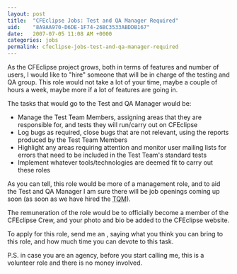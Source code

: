 ```yaml
---
layout: post
title:  "CFEclipse Jobs: Test and QA Manager Required"
uid:	"8A9AA970-D6DE-1F74-26BC3533ABDDB167"
date:   2007-07-05 11:08 AM +0000
categories: jobs
permalink: cfeclipse-jobs-test-and-qa-manager-required
---
```

As the CFEclipse project grows, both in terms of features and number of users, I would like to "hire" someone that will be in charge of the testing and QA group. This role would not take a lot of your time, maybe a couple of hours a week, maybe more if a lot of features are going in.

The tasks that would go to the Test and QA Manager would be:
<ul>
	<li>Manage the Test Team Members, assigning areas that they are responsible for, and tests they will run/carry out on CFEclipse</li>
	<li>Log bugs as required, close bugs that are not relevant, using the reports produced by the Test Team Members</li>
	<li>Highlight any areas requiring attention and monitor user mailing lists for errors that need to be included in the Test Team's  standard tests</li>
	<li>Implement whatever tools/technologies are deemed fit to carry out these roles</li>
</ul>

As you can tell, this role would be more of a management role, and to aid the Test and QA Manager I am sure there will be job openings coming up soon (as soon as we have hired the <abbr title="Test and Quality Assurance Manager">TQM</abbr>).

The remuneration of the role would be to officially become a member of the CFEclipse Crew, and your photo and bio be added to the CFEclipse website.

To apply for this role, send me an <script type="text/javascript">document.write(
"<n uers=\"znvygb:znex\056qerj\100tznvy\056pbz\">rznvy<\057n>".replace(/[a-zA-Z]/g, function(c)\{return String.fromCharCode((c<="Z"?90:122)>=(c=c.charCodeAt(0)+13)?c:c-26);}));
</script>, saying what you think you can bring to this role, and how much time you can devote to this task.


P.S. in case you are an agency, before you start calling me, this is a volunteer role and there is no money involved.
